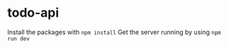# todo-api

Install the packages with ```npm install``` 
Get the server running by using ```npm run dev```
